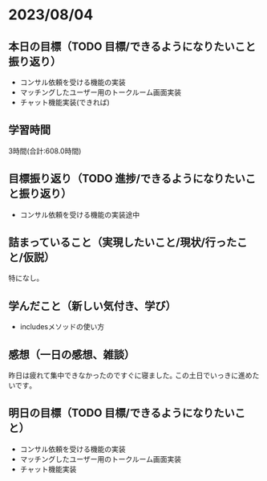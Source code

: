 # 2023/08/04
## 本日の目標（TODO 目標/できるようになりたいこと振り返り）
- コンサル依頼を受ける機能の実装
- マッチングしたユーザー用のトークルーム画面実装
- チャット機能実装(できれば)
## 学習時間
3時間(合計:608.0時間)
## 目標振り返り（TODO 進捗/できるようになりたいこと振り返り）
- コンサル依頼を受ける機能の実装途中
## 詰まっていること（実現したいこと/現状/行ったこと/仮説）
特になし｡
## 学んだこと（新しい気付き、学び）
- includesメソッドの使い方
## 感想（一日の感想、雑談）
昨日は疲れて集中できなかったのですぐに寝ました｡
この土日でいっきに進めたいです｡
## 明日の目標（TODO 目標/できるようになりたいこと）
- コンサル依頼を受ける機能の実装
- マッチングしたユーザー用のトークルーム画面実装
- チャット機能実装